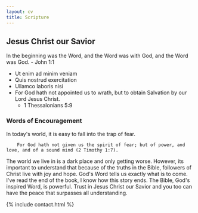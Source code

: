 ```yaml
---
layout: cv
title: Scripture
---
```






## Jesus Christ our Savior

In the beginning was the Word, and the Word was with God, and the Word was God.
    - John 1:1

* Ut enim ad minim veniam
* Quis nostrud exercitation
* Ullamco laboris nisi
* For God hath not appointed us to wrath, but to obtain Salvation by our Lord Jesus Christ.
    - 1 Thessalonians 5:9

### Words of Encouragement

In today's world, it is easy to fall into the trap of fear. 
    
        For God hath not given us the spirit of fear; but of power, and love, and of a sound mind (2 Timothy 1:7). 
    
The world we live in is a dark place and only getting worse. However, its important to understand that because of the truths in the Bible, followers of Christ live with joy and hope. God's Word tells us exactly what is to come. I've read the end of the book, I know how this story ends. The Bible, God's inspired Word, is powerful. Trust in Jesus Christ our Savior and you too can have the peace that surpasses all understanding. 


{% include contact.html %}